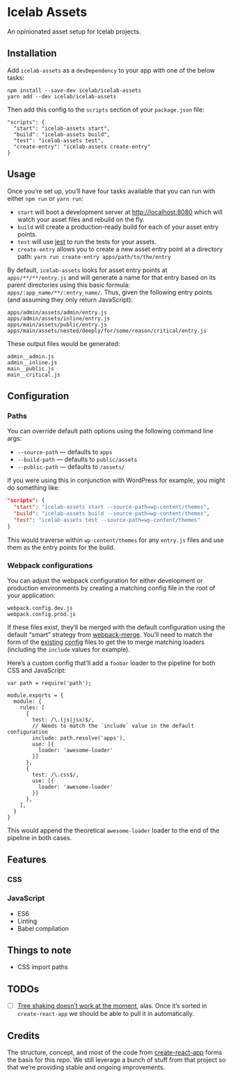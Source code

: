 # Icelab Assets

An opinionated asset setup for Icelab projects.

## Installation

Add `icelab-assets` as a `devDependency` to your app with one of the below tasks:

```
npm install --save-dev icelab/icelab-assets
yarn add --dev icelab/icelab-assets
```

Then add this config to the `scripts` section of your `package.json` file:

```
"scripts": {
  "start": "icelab-assets start",
  "build": "icelab-assets build",
  "test": "icelab-assets test",
  "create-entry": "icelab-assets create-entry"
}
```

## Usage

Once you’re set up, you’ll have four tasks available that you can run with either `npm run` or `yarn run`:

* `start` will boot a development server at <http://localhost:8080> which will watch your asset files and rebuild on the fly.
* `build` will create a production-ready build for each of your asset entry points.
* `test` will use [jest](https://facebook.github.io/jest/) to run the tests for your assets.
* `create-entry` allows you to create a new asset entry point at a directory path: `yarn run create-entry apps/path/to/the/entry`

By default, `icelab-assets` looks for asset entry points at `apps/**/**/entry.js` and will generate a name for that entry based on its parent directories using this basic formula: `apps/:app_name/**/:entry_name/`. Thus, given the following entry points (and assuming they only return JavaScript):

```
apps/admin/assets/admin/entry.js
apps/admin/assets/inline/entry.js
apps/main/assets/public/entry.js
apps/main/assets/nested/deeply/for/some/reason/critical/entry.js
```

These output files would be generated:

```
admin__admin.js
admin__inline.js
main__public.js
main__critical.js
```

## Configuration

### Paths

You can override default path options using the following command line args:

* `--source-path` — defaults to `apps`
* `--build-path` — defaults to `public/assets`
* `--public-path` — defaults to `/assets/`

If you were using this in conjunction with WordPress for example, you might do something like:

```json
"scripts": {
  "start": "icelab-assets start --source-path=wp-content/themes",
  "build": "icelab-assets build --source-path=wp-content/themes",
  "test": "icelab-assets test --source-path=wp-content/themes"
}
```

This would traverse within `wp-content/themes` for any `entry.js` files and use them as the entry points for the build.

### Webpack configurations

You can adjust the webpack configuration for either development or production environments by creating a matching config file in the root of your application:

```
webpack.config.dev.js
webpack.config.prod.js
```

If these files exist, they’ll be merged with the default configuration using the default “smart” strategy from [webpack-merge](https://github.com/survivejs/webpack-merge). You’ll need to match the form of the [existing](config/webpack.config.dev.js) [config](config/webpack.config.prod.js) files to get the to merge matching loaders (including the `include` values for example).

Here’s a custom config that’ll add a `foobar` loader to the pipeline for both CSS and JavaScript:

```
var path = require('path');

module.exports = {
  module: {
    rules: [
      {
        test: /\.(js|jsx)$/,
        // Needs to match the `include` value in the default configuration
        include: path.resolve('apps'),
        use: [{
          loader: 'awesome-loader'
        }]
      },
      {
        test: /\.css$/,
        use: [{
          loader: 'awesome-loader'
        }]
      },
    ],
  }
}
```

This would append the theoretical `awesome-loader` loader to the end of the pipeline in both cases.

## Features

### CSS

### JavaScript

* ES6
* Linting
* Babel compilation

## Things to note

* CSS import paths

## TODOs

- [ ] [Tree shaking doesn’t work at the moment](https://github.com/facebookincubator/create-react-app/pull/1742), alas. Once it’s sorted in `create-react-app` we should be able to pull it in automatically.

## Credits

The structure, concept, and most of the code from [create-react-app](https://github.com/facebookincubator/create-react-app) forms the basis for this repo. We still leverage a bunch of stuff from that project so that we’re providing stable and ongoing improvements.

